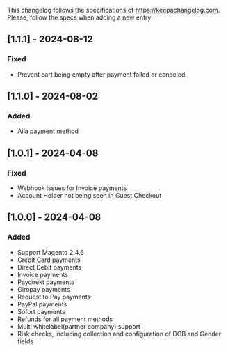This changelog follows the specifications of https://keepachangelog.com. Please, follow the specs when adding a new entry

## [1.1.1] - 2024-08-12

### Fixed

- Prevent cart being empty after payment failed or canceled

## [1.1.0] - 2024-08-02

### Added

- Aiia payment method

## [1.0.1] - 2024-04-08

### Fixed

- Webhook issues for Invoice payments
- Account Holder not being seen in Guest Checkout

## [1.0.0] - 2024-04-08

### Added

- Support Magento 2.4.6
- Credit Card payments
- Direct Debit payments
- Invoice payments
- Paydirekt payments
- Giropay payments
- Request to Pay payments
- PayPal payments
- Sofort payments
- Refunds for all payment methods
- Multi whitelabel(partner company) support
- Risk checks, including collection and configuration of DOB and Gender fields
